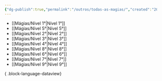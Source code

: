 ```yaml
---
{"dg-publish":true,"permalink":"/outros/todas-as-magias/","created":"2024-07-24T08:35:57.335-03:00"}
---
```



- [[Mágias/Nível 1°\|Nível 1°]]
- [[Mágias/Nível 5°\|Nível 5°]]
- [[Mágias/Nível 2°\|Nível 2°]]
- [[Mágias/Nível 3°\|Nível 3°]]
- [[Mágias/Nível 4°\|Nível 4°]]
- [[Mágias/Nível 8°\|Nível 8°]]
- [[Mágias/Nível 6°\|Nível 6°]]
- [[Mágias/Nível 7°\|Nível 7°]]
- [[Mágias/Nível 9°\|Nível 9°]]

{ .block-language-dataview}
